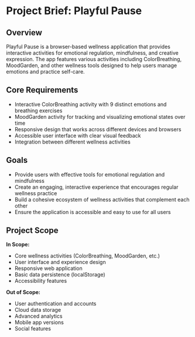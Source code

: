 # Project Brief: Playful Pause

## Overview
Playful Pause is a browser-based wellness application that provides interactive activities for emotional regulation, mindfulness, and creative expression. The app features various activities including ColorBreathing, MoodGarden, and other wellness tools designed to help users manage emotions and practice self-care.

## Core Requirements
- Interactive ColorBreathing activity with 9 distinct emotions and breathing exercises
- MoodGarden activity for tracking and visualizing emotional states over time
- Responsive design that works across different devices and browsers
- Accessible user interface with clear visual feedback
- Integration between different wellness activities

## Goals
- Provide users with effective tools for emotional regulation and mindfulness
- Create an engaging, interactive experience that encourages regular wellness practice
- Build a cohesive ecosystem of wellness activities that complement each other
- Ensure the application is accessible and easy to use for all users

## Project Scope
**In Scope:**
- Core wellness activities (ColorBreathing, MoodGarden, etc.)
- User interface and experience design
- Responsive web application
- Basic data persistence (localStorage)
- Accessibility features

**Out of Scope:**
- User authentication and accounts
- Cloud data storage
- Advanced analytics
- Mobile app versions
- Social features
